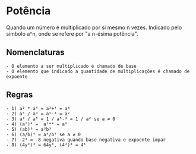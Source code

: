 # Potência

Quando um número é multiplicado por si mesmo n vezes. Indicado pelo símbolo a^n, onde se refere por "a n-ésima potência". 

## Nomenclaturas
    - O elemento a ser multiplicado é chamado de base
    - O elemento que indicado a quantidade de multiplicações é chamado de expoente

## Regras
    - 1) a² * a⁴ = a²+⁴ = a⁶
    - 2) a⁵ / a³ = a⁵-³ = a²
    - 3) a³ / a⁵ = 1 / a⁵-³ = 1 / a² se a ≠ 0
    - 4) (a²)⁴ =  a²*⁴ = a⁸
    - 5) (ab)³ = a³b³
    - 6) (a/b)⁴ = a⁴/b⁴ se a ≠ 0
    - 7) -2³ = -8 negativa quando base negativa e expoente impar
    - 8) (4y²)³ = 64y⁶, (4²)³ = 4⁶